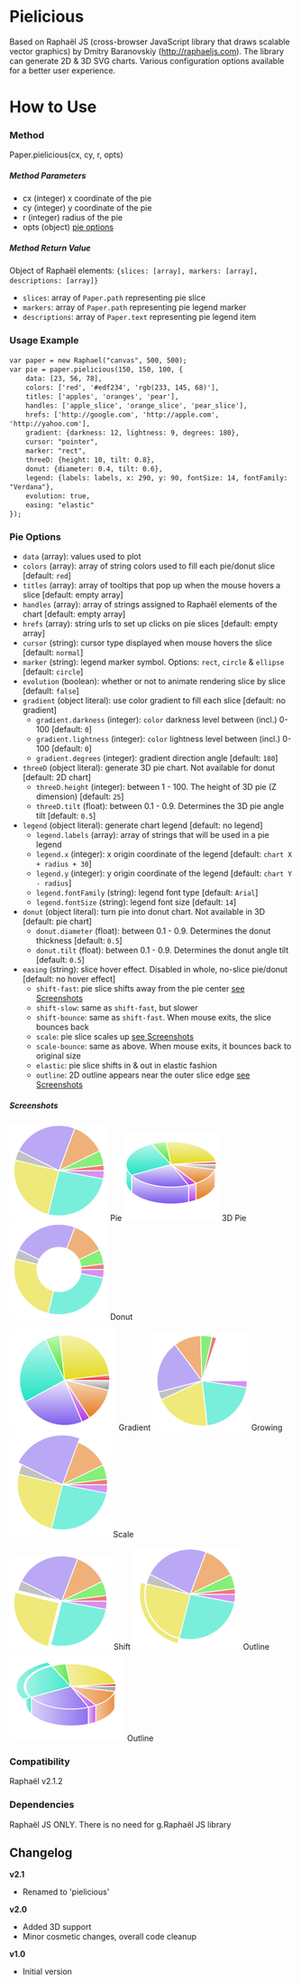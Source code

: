 Pielicious
=========

Based on Raphaël JS (cross-browser JavaScript library that draws scalable vector graphics) by Dmitry Baranovskiy (http://raphaeljs.com).
The library can generate 2D & 3D SVG charts. Various configuration options available for a better user experience.

How to Use
==========

### Method
Paper.pielicious(cx, cy, r, opts)

##### Method Parameters
 - cx (integer) x coordinate of the pie
 - cy (integer) y coordinate of the pie
 - r (integer) radius of the pie
 - opts (object) [pie options](#pie-options)
 
##### Method Return Value 
Object of Raphaël elements: `{slices: [array], markers: [array], descriptions: [array]}`
- `slices`: array of `Paper.path` representing pie slice
- `markers`: array of `Paper.path` representing pie legend marker 
- `descriptions`: array of `Paper.text` representing pie legend item

### Usage Example
```
var paper = new Raphael("canvas", 500, 500);
var pie = paper.pielicious(150, 150, 100, {
    data: [23, 56, 78],
    colors: ['red', '#edf234', 'rgb(233, 145, 68)'],
    titles: ['apples', 'oranges', 'pear'],
    handles: ['apple_slice', 'orange_slice', 'pear_slice'],
    hrefs: ['http://google.com', 'http://apple.com', 'http://yahoo.com'],
    gradient: {darkness: 12, lightness: 9, degrees: 180},
    cursor: "pointer",
    marker: "rect",
    threeD: {height: 10, tilt: 0.8},
    donut: {diameter: 0.4, tilt: 0.6},
    legend: {labels: labels, x: 290, y: 90, fontSize: 14, fontFamily: "Verdana"},
    evolution: true,
    easing: "elastic"
});
```
### Pie Options

- `data` (array): values used to plot
- `colors` (array): array of string colors used to fill each pie/donut slice [default: `red`]
- `titles` (array): array of tooltips that pop up when the mouse hovers a slice [default: empty array]
- `handles` (array): array of strings assigned to Raphaël elements of the chart [default: empty array]
- `hrefs` (array): string urls to set up clicks on pie slices [default: empty array]
- `cursor` (string): cursor type displayed when mouse hovers the slice [default: `normal`]
- `marker` (string): legend marker symbol. Options: `rect`, `circle` & `ellipse` [default: `circle`]
- `evolution` (boolean): whether or not to animate rendering slice by slice [default: `false`]
- `gradient` (object literal): use color gradient to fill each slice [default: no gradient]
    - `gradient.darkness` (integer): `color` darkness level between (incl.) 0-100 [default: `0`]
    - `gradient.lightness` (integer): `color` lightness level between (incl.) 0-100 [default: `0`]
    - `gradient.degrees` (integer): gradient direction angle [default: `180`]
- `threeD` (object literal): generate 3D pie chart. Not available for donut [default: 2D chart]
    - `threeD.height` (integer): between 1 - 100. The height of 3D pie (Z dimension) [default: `25`]
    - `threeD.tilt` (float): between 0.1 - 0.9. Determines the 3D pie angle tilt [default: `0.5`]
- `legend` (object literal): generate chart legend [default: no legend]
    - `legend.labels` (array): array of strings that will be used in a pie legend
    - `legend.x` (integer): x origin coordinate of the legend [default: `chart X + radius + 30`]
    - `legend.y` (integer): y origin coordinate of the legend [default: `chart Y - radius`]
    - `legend.fontFamily` (string): legend font type [default: `Arial`]
    - `legend.fontSize` (string): legend font size [default: `14`]
- `donut` (object literal): turn pie into donut chart. Not available in 3D [default: pie chart]
    - `donut.diameter` (float): between 0.1 - 0.9. Determines the donut thickness [default: `0.5`]
    - `donut.tilt` (float): between 0.1 - 0.9. Determines the donut angle tilt [default: `0.5`]
- `easing` (string): slice hover effect. Disabled in whole, no-slice pie/donut [default: no hover effect]
    - `shift-fast`: pie slice shifts away from the pie center [see Screenshots](#screenshots)
    - `shift-slow`: same as `shift-fast`, but slower
    - `shift-bounce`: same as `shift-fast`. When mouse exits, the slice bounces back
    - `scale`: pie slice scales up [see Screenshots](#screenshots)
    - `scale-bounce`: same as above. When mouse exits, it bounces back to original size
    - `elastic`: pie slice shifts in & out in elastic fashion
    - `outline`: 2D outline appears near the outer slice edge [see Screenshots](#screenshots)

##### Screenshots
![Pie](screenshots/pie.png?raw=true) Pie
![3D Pie](screenshots/3d.png?raw=true) 3D Pie
![Donut](screenshots/donut.png?raw=true) Donut

![Gradient](screenshots/gradient.png?raw=true) Gradient
![Growing](screenshots/growing.png?raw=true) Growing
![Scale](screenshots/scale.png?raw=true) Scale

![Shift](screenshots/shift.png?raw=true) Shift
![Outline](screenshots/outline.png?raw=true) Outline
![Outline](screenshots/3d-outline.png?raw=true) Outline
  
### Compatibility
Raphaël v2.1.2

### Dependencies
Raphaël JS ONLY. There is no need for g.Raphaël JS library

Changelog
-----

**v2.1**

 * Renamed to 'pielicious'

**v2.0**

 * Added 3D support
 * Minor cosmetic changes, overall code cleanup

**v1.0**

 * Initial version
